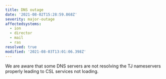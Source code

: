 ```yaml
---
title: DNS outage
date: '2021-08-02T15:28:59.868Z'
severity: major-outage
affectedsystems:
  - ion
  - director
  - mail
  - ras
resolved: true
modified: '2021-08-03T13:01:06.398Z'
---
```

We are aware that some DNS servers are not resolving the TJ nameservers properly leading to CSL services not loading.

<!--- language code: en -->
